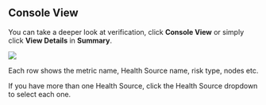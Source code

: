 ## Console View

You can take a deeper look at verification, click **Console View** or simply click **View Details** in **Summary**.

![](./static/verify-deployments-with-the-verify-step-32.png)

Each row shows the metric name, Health Source name, risk type, nodes etc.

If you have more than one Health Source, click the Health Source dropdown to select each one.
